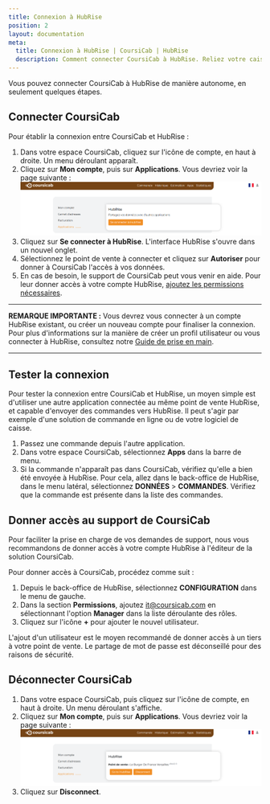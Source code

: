 ```yaml
---
title: Connexion à HubRise
position: 2
layout: documentation
meta:
  title: Connexion à HubRise | CoursiCab | HubRise
  description: Comment connecter CoursiCab à HubRise. Reliez votre caisse, votre site e-commerce ou vos plateformes de commande en ligne, au service de livraison CoursiCab.
---
```


Vous pouvez connecter CoursiCab à HubRise de manière autonome, en seulement quelques étapes.

## Connecter CoursiCab

Pour établir la connexion entre CoursiCab et HubRise :

1. Dans votre espace CoursiCab, cliquez sur l'icône de compte, en haut à droite. Un menu déroulant apparaît.
1. Cliquez sur **Mon compte**, puis sur **Applications**. Vous devriez voir la page suivante :
   ![Connexion à HubRise - HubRise déconnecté](../images/003-fr-coursicab-deconnecte.png)
1. Cliquez sur **Se connecter à HubRise**. L'interface HubRise s'ouvre dans un nouvel onglet.
1. Sélectionnez le point de vente à connecter et cliquez sur **Autoriser** pour donner à CoursiCab l'accès à vos données.
1. En cas de besoin, le support de CoursiCab peut vous venir en aide. Pour leur donner accès à votre compte HubRise, [ajoutez les permissions nécessaires](/apps/coursicab/connexion-hubrise#donner-acc-s-au-support-de-coursicab).

---

**REMARQUE IMPORTANTE :** Vous devrez vous connecter à un compte HubRise existant, ou créer un nouveau compte pour finaliser la connexion. Pour plus d'informations sur la manière de créer un profil utilisateur ou vous connecter à HubRise, consultez notre [Guide de prise en main](/docs/getting-started/).

---

## Tester la connexion

Pour tester la connexion entre CoursiCab et HubRise, un moyen simple est d'utiliser une autre application connectée au même point de vente HubRise, et capable d'envoyer des commandes vers HubRise. Il peut s'agir par exemple d'une solution de commande en ligne ou de votre logiciel de caisse.

1. Passez une commande depuis l'autre application.
1. Dans votre espace CoursiCab, sélectionnez **Apps** dans la barre de menu.
1. Si la commande n'apparaît pas dans CoursiCab, vérifiez qu'elle a bien été envoyée à HubRise. Pour cela, allez dans le back-office de HubRise, dans le menu latéral, sélectionnez **DONNÉES** > **COMMANDES**. Vérifiez que la commande est présente dans la liste des commandes.

## Donner accès au support de CoursiCab

Pour faciliter la prise en charge de vos demandes de support, nous vous recommandons de donner accès à votre compte HubRise à l'éditeur de la solution CoursiCab.

Pour donner accès à CoursiCab, procédez comme suit :

1. Depuis le back-office de HubRise, sélectionnez **CONFIGURATION** dans le menu de gauche.
1. Dans la section **Permissions**, ajoutez it@coursicab.com en sélectionnant l'option **Manager** dans la liste déroulante des rôles.
1. Cliquez sur l'icône **+** pour ajouter le nouvel utilisateur.

L'ajout d'un utilisateur est le moyen recommandé de donner accès à un tiers à votre point de vente. Le partage de mot de passe est déconseillé pour des raisons de sécurité.

## Déconnecter CoursiCab

1. Dans votre espace CoursiCab, puis cliquez sur l'icône de compte, en haut à droite. Un menu déroulant s'affiche.
1. Cliquez sur **Mon compte**, puis sur **Applications**. Vous devriez voir la page suivante :
   ![Connexion à HubRise - HubRise connecté](../images/004-fr-coursicab-connecte.png)
1. Cliquez sur **Disconnect**.
